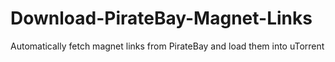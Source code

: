 Download-PirateBay-Magnet-Links
===============================

Automatically fetch magnet links from PirateBay and load them into uTorrent
